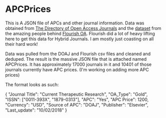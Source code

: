 # APCPrices

This is A JSON file of APCs and other journal information. Data was obtained from [The Directory of Open Access Journals](https://doaj.org/faq#metadata) and the [dataset](https://github.com/FlourishOA/Data) from the amazing people behind [Flourish OA](http://flourishoa.org/). Flourish did a lot of heavy lifting here to get this data for Hybrid Journals. I am mostly just coasting on all their hard work!

Data was pulled from the DOAJ and Flourish csv files and cleaned and deduped. The result is the massive JSON file that is attached named APCPrices. It has approximately 17000 journals in it and 10401 of those journals currently have APC prices. (I'm working on adding more APC prices)

The format looks as such:

{
"Journal Title": "Current Therapeutic Research", 
"OA_Type": "Gold", 
"ISSN": ["0011-393X", "1879-0313"], 
"APC": "Yes", 
"APC Price": 1200, 
"Currency": "USD", 
"Source of APC": "DOAJ", 
"Publisher": "Elsevier", 
"Last_update": "10/02/2018"
}

